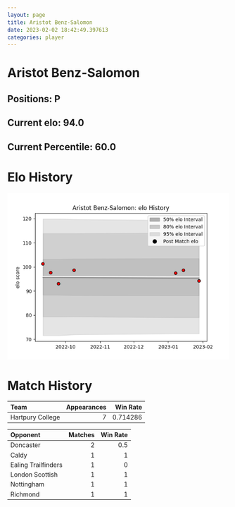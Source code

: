 ```yaml
---  
layout: page  
title: Aristot Benz-Salomon  
date: 2023-02-02 18:42:49.397613  
categories: player  
---
```

# Aristot Benz-Salomon

## Positions: P

## Current elo: 94.0

## Current Percentile: 60.0

# Elo History


![elo history](history_AristotBenz-Salomon.png)
# Match History


| Team             |   Appearances |   Win Rate |
|:-----------------|--------------:|-----------:|
| Hartpury College |             7 |   0.714286 |

| Opponent            |   Matches |   Win Rate |
|:--------------------|----------:|-----------:|
| Doncaster           |         2 |        0.5 |
| Caldy               |         1 |        1   |
| Ealing Trailfinders |         1 |        0   |
| London Scottish     |         1 |        1   |
| Nottingham          |         1 |        1   |
| Richmond            |         1 |        1   |